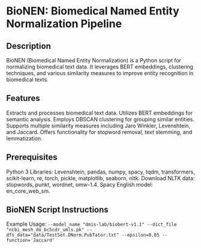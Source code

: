 # BioNEN: Biomedical Named Entity Normalization Pipeline

## Description
BioNEN (Biomedical Named Entity Normalization) is a Python script for normalizing biomedical text data. It leverages BERT embeddings, clustering techniques, and various similarity measures to improve entity recognition in biomedical texts.

## Features
Extracts and processes biomedical text data.
Utilizes BERT embeddings for semantic analysis.
Employs DBSCAN clustering for grouping similar entities.
Supports multiple similarity measures including Jaro Winkler, Levenshtein, and Jaccard.
Offers functionality for stopword removal, text stemming, and lemmatization.

## Prerequisites
Python 3
Libraries: Levenshtein, pandas, numpy, spacy, tqdm, transformers, scikit-learn, re, torch, pickle, matplotlib, seaborn, nltk.
Download NLTK data: stopwords, punkt, wordnet, omw-1.4.
Spacy English model: en_core_web_sm.

## BioNEN Script Instructions
Example Usage:
```--model_name "dmis-lab/biobert-v1.1" --dict_file "ncbi_mesh_do_bc5cdr_umls.pk" --dfs_data="data/TestSet.DNorm.PubTator.txt" --epsilon=0.05 --function='Jaccard'```
